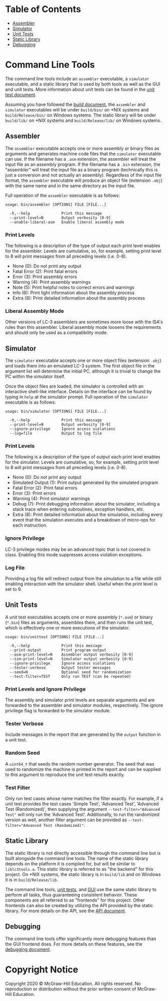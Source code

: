 # Table of Contents

* [Assembler](CLI.md#assembler)
* [Simulator](CLI.md#simulator)
* [Unit Tests](CLI.md#unit-tests)
* [Static Library](CLI.md#static-library)
* [Debugging](CLI.md#debugging)

# Command Line Tools
The command line tools include an `assembler` executable, a `simulator`
executable, and a static library that is used by both tools as well as the GUI
and unit tests. More information about unit tests can be found in the
[unit test document](TEST.md).

Assuming you have followed the
[build document](BUILD.md#command-line-tools-and-unit-tests), the `assembler`
and `simulator` executables will be under `build/bin/` on \*NIX systems and
`build/Release/bin/` on Windows systems. The static library will be under
`build/lib/` on \*NIX systems and `build/Release/lib/` on Windows systems.

## Assembler
The `assembler` executable accepts one or more assembly or binary files as
arguments and generates machine code files that the `simulator` executable can
use. If the filename has a `.asm` extension, the assembler will treat the input
file as an assembly program. If the filename has a `.bin` extension, the
"assembler" will treat the input file as a binary program (technically this is
just a conversion and not actually an assembly). Regardless of the input file
format, the `assembler` executable will produce an object file (extension
`.obj`) with the same name and in the same directory as the input file.

Full operation of the `assembler` executable is as follows:

```
usage: bin/assembler [OPTIONS] FILE [FILE...]

  -h,--help              Print this message
  --print-level=N        Output verbosity [0-9]
  --enable-liberal-asm   Enable liberal assembly mode
```

### Print Levels
The following is a description of the type of output each print level enables
for the assembler.  Levels are cumulative, so, for example, setting print level
to 8 will print messages from all preceding levels (i.e. 0-8).

* None (0): Do not print any output
* Fatal Error (2): Print fatal errors
* Error (3): Print assembly errors
* Warning (4): Print assembly warnings
* Note (5): Print helpful notes to correct errors and warnings
* Info (6): Print light information about the assembly process
* Extra (8): Print detailed information about the assembly process

### Liberal Assembly Mode
Other versions of LC-3 assemblers are sometimes more loose with the ISA's
rules than this assembler. Liberal assembly mode loosens the requirements
and should only be used as a compatibility mode.

## Simulator
The `simulator` executable accepts one or more object files (extension `.obj`)
and loads them into an emulated LC-3 system. The first object file in the
argument list will determine the initial PC, although it is trivial to change
the PC within the simulator itself.

Once the object files are loaded, the simulator is controlled with an
interactive shell-like interface. Details on the interface can be found by
typing in `help` at the simulator prompt. Full operation of the `simulator`
executable is as follows:

```
usage: bin/simulator [OPTIONS] FILE [FILE...]

  -h,--help              Print this message
  --print-level=N        Output verbosity [0-9]
  --ignore-privilege     Ignore access violations
  --log=file             Output to log file
```

### Print Levels
The following is a description of the type of output each print level enables
for the simulator.  Levels are cumulative, so, for example, setting print level
to 8 will print messages from all preceding levels (i.e. 0-8).

* None (0): Do not print any output
* Simulated Output (1): Print output generated by the simulated program
* Fatal Error (2): Print fatal errors
* Error (3): Print errors
* Warning (4): Print simulator warnings
* Debug (7): Print debugging information about the simulator, including a stack
  trace when entering subroutines, exception handlers, etc.
* Extra (8): Print detailed information about the simulation, including
  every event that the simulation executes and a breakdown of micro-ops for each
  instruction.

### Ignore Privilege
LC-3 privilege modes may be an advanced topic that is not covered in class.
Enabling this mode suppresses access violation exceptions.

### Log File
Providing a log file will redirect output from the simulation to a file while
still enabling interaction with the simulator shell. Useful when the print level
is set to 9.

## Unit Tests
A unit test executables accepts one or more assembly (`*.asm`) or binary
(`*.bin`) files as arguments, assembles them, and then runs the unit test,
which is effectively one or more executions of the simulator.

```
usage: bin/unittest [OPTIONS] FILE [FILE...]

  -h,--help              Print this message
  --print-output         Print program output
  --asm-print-level=N    Assembler output verbosity [0-9]
  --sim-print-level=N    Simulator output verbosity [0-9]
  --ignore-privilege     Ignore access violations
  --tester-verbose       Output tester messages
  --seed=N               Optional seed for randomization
  --test-filter=TEST     Only run TEST (can be repeated)
```

### Print Levels and Ignore Privilege
The assembly and simulator print levels are separate arguments and are forwarded
to the assembler and simulator modules, respectively.  The ignore privilege flag
is forwarded to the simulator module.

### Tester Verbose
Include messages in the report that are generated by the `output` function in a
unit test.

### Random Seed
A `uint64_t` that seeds the random number generator.  The seed that was used to
randomize the machine is printed in the report and can be supplied to this
argument to reproduce the unit test results exactly.

### Test Filter
Only run test cases whose name matches the filter exactly. For example, if a
unit test provides the test cases 'Simple Test', 'Advanced Test',
'Advanced Test (Randomized)', then supplying the argument
`--test-filter="Advanced Test"` will only run the 'Advanced Test'. Additionally,
to run the randomized version as well, another filter argument can be provided
as `--test-filter="Advanced Test (Randomized)"`.

## Static Library
The static library is not directly accessible through the command line but is
built alongside the command line tools. The name of the static library depends
on the platform it is compiled for, but will be similar to `liblc3tools.a`.
This static library is referred to as "the backend" for this project.  On \*NIX
systems, the static library is in `build/lib` and on Windows it is in
`build/Release/lib`.

The command line tools, [unit tests](TEST.md), and [GUI](GUI.md) use the same
static library to perform all tasks, thus guaranteeing consistent behavior.
These components are all referred to as "frontends" for this project. Other
frontends can also be created by utilizing the API provided by the static
library. For more details on the API, see the [API document](API.md).

## Debugging
The command line tools offer significantly more debugging features than the GUI
frontend does. For more details on these features, see the [debugging
document](DEBUG.md).

# Copyright Notice
Copyright 2020 &copy; McGraw-Hill Education. All rights reserved. No
reproduction or distribution without the prior written consent of McGraw-Hill
Education.
